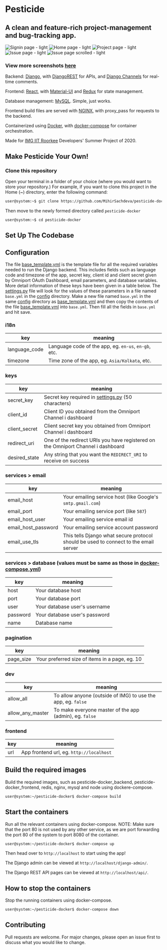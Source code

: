 # Pesticide

## A clean and feature-rich project-management and bug-tracking app.

![Signin page - light](./readme-assets/images/1.png)
![Home page - light](./readme-assets/images/3.png)
![Project page - light](./readme-assets/images/7.png)
![Issue page - light](./readme-assets/images/9.png)
![Issue page scrolled - light](./readme-assets/images/11.png)

### View more screenshots [here](./readme-assets/images)

Backend: [Django](https://www.djangoproject.com), with [DjangoREST](https://www.django-rest-framework.org) for APIs, and [Django Channels](https://channels.readthedocs.io/en/latest/) for real-time comments.

Frontend: [React](https://reactjs.org/), with [Material-UI](https://material-ui.com/) and [Redux](https://react-redux.js.org/) for state management.

Database management: [MySQL](https://www.mysql.com/). Simple, just works.

Frontend build files are served with [NGINX](https://www.nginx.com/), with proxy_pass for requests to the backend.

Containerized using [Docker](https://www.docker.com/), with [docker-compose](https://docs.docker.com/compose/) for container orchestration.

Made for [IMG IIT Roorkee](https://img.channeli.in) Developers' Summer Project of 2020.

## Make Pesticide Your Own!

### Clone this repository

Open your terminal in a folder of your choice (where you would want to store your repository.) For example, if you want to clone this project in the Home (~) directory, enter the following command:

```bash
user@system:~$ git clone https://github.com/MihirSachdeva/pesticide-docker.git
```

Then move to the newly formed directory called `pesticide-docker`

```bash
user@system:~$ cd pesticide-docker
```

## Set Up The Codebase

## Configuration

The file [base_template.yml](pesticide_backend/src/config/base_template.yml) is the template file for all the required variables needed to run the Django backend. This includes fields such as language code and timezone of the app, secret key, client id and client secret given by Omniport OAuth Dashboard, email parameters, and database variables. More detail information of these keys have been given in a table below. The [settings.py](pesticide_backend/src/pesticide/settings.py) file will look for the values of these parameters in a file named `base.yml` in the [config](pesticide_backend/src/config/) directory.
Make a new file named `base.yml` in the same [config](pesticide_backend/src/config/) directory as [base_template.yml](pesticide_backend/src/config/base_template.yml) and then copy the contents of the file [base_template.yml](pesticide_backend/src/config/base_template.yml) into `base.yml`. Then fill all the fields in `base.yml` and hit save.

### **i18n**

| key           | meaning                                              |
| ------------- | ---------------------------------------------------- |
| language_code | Language code of the app, eg. `en-us`, `en-gb`, etc. |
| timezone      | Time zone of the app, eg. `Asia/Kolkata`, etc.       |

### **keys**

| key           | meaning                                                                                           |
| ------------- | ------------------------------------------------------------------------------------------------- |
| secret_key    | Secret key required in [settings.py](pesticide_backend/src/pesticide/settings.py) (50 characters) |
| client_id     | Client ID you obtained from the Omniport Channel i dashboard                                      |
| client_secret | Client secret key you obtained from Omniport Channel i dashboard                                  |
| redirect_uri  | One of the redirect URIs you have registered on the Omniport Channel i dashboard                  |
| desired_state | Any string that you want the `REDIRECT_URI` to receive on success                                 |

### services > **email**

| key                 | meaning                                                                              |
| ------------------- | ------------------------------------------------------------------------------------ |
| email_host          | Your emailing service host (like Google's `smtp.gmail.com`)                          |
| email_port          | Your emailing service port (like `587`)                                              |
| email_host_user     | Your emailing service email id                                                       |
| email_host_password | Your emailing service account password                                               |
| email_use_tls       | This tells Django what secure protocol should be used to connect to the email server |

### services > **database** (values must be same as those in [docker-compose.yml](docker-compose.yml))

| key      | meaning                       |
| -------- | ----------------------------- |
| host     | Your database host            |
| port     | Your database port            |
| user     | Your database user's username |
| password | Your database user's password |
| name     | Database name                 |

### pagination

| key       | meaning                                        |
| --------- | ---------------------------------------------- |
| page_size | Your preferred size of items in a page, eg. 10 |

### dev

| key              | meaning                                                      |
| ---------------- | ------------------------------------------------------------ |
| allow_all        | To allow anyone (outside of IMG) to use the app, eg. `false` |
| allow_any_master | To make everyone master of the app (admin), eg. `false`      |

### frontend

| key | meaning                                  |
| --- | ---------------------------------------- |
| url | App frontend url, eg. `http://localhost` |

## Build the required images

Build the required images, such as pesticide-docker_backend, pesticide-docker_frontend, redis, nginx, mysql and node using dockere-compose.

```bash
user@system:~/pesticide-docker$ docker-compose build
```

## Start the containers

Run all the relevant containers using docker-compose.
NOTE: Make sure that the port 80 is not used by any other service, as we are port forwarding the port 80 of the system to port 8080 of the container.

```bash
user@system:~/pesticide-docker$ docker-compose up
```

Then head over to `http://localhost` to start using the app!

The Django admin can be viewed at `http://localhost/django-admin/`.

The Django REST API pages can be viewed at `http://localhost/api/`.

## How to stop the containers

Stop the running containers using docker-compose.

```bash
user@system:~/pesticide-docker$ docker-compose down
```

## Contributing

Pull requests are welcome. For major changes, please open an issue first to discuss what you would like to change.
